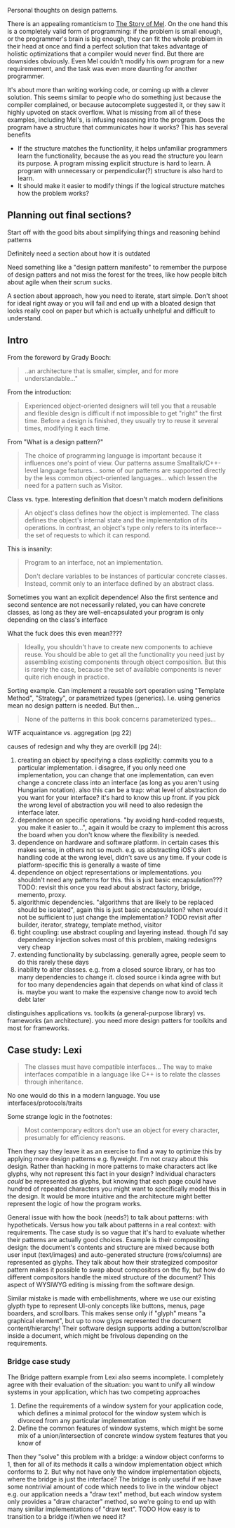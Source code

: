 Personal thoughts on design patterns.

There is an appealing romanticism to [The Story of
Mel](http://www.cs.utah.edu/~elb/folklore/mel.html). On the one hand this is a
completely valid form of programming: if the problem is small enough, or the
programmer's brain is big enough, they can fit the whole problem in their head at once
and find a perfect solution that takes advantage of holistic optimizations that
a compiler would never find. But there are downsides obviously. Even Mel
couldn't modify his own program for a new requiremement, and the task was even
more daunting for another programmer.

It's about more than writing working code, or coming up with a clever solution.
This seems similar to people who do something just because the compiler
complained, or because autocomplete suggested it, or they saw it highly upvoted
on stack overflow. What is missing from all of these examples, including Mel's,
is infusing reasoning into the program. Does the program have a structure that
communicates how it works? This has several benefits

* If the structure matches the functionlity, it helps unfamiliar programmers
  learn the functionality, because the as you read the structure you learn its
  purpose. A program missing explicit structure is hard to learn. A program with
  unnecessary or perpendicular(?) structure is also hard to learn.
* It should make it easier to modify things if the logical structure matches how
  the problem works?

## Planning out final sections?

Start off with the good bits about simplifying things and reasoning behind
patterns

Definitely need a section about how it is outdated

Need something like a "design pattern manifesto" to remember the purpose of
design patters and not miss the forest for the trees, like how people bitch
about agile when their scrum sucks.

A section about approach, how you need to iterate, start simple. Don't shoot for
ideal right away or you will fail and end up with a bloated design that looks
really cool on paper but which is actually unhelpful and difficult to
understand.

## Intro

From the foreword by Grady Booch:
> ..an architecture that is smaller, simpler, and for more understandable..."

From the introduction:
> Experienced object-oriented designers will tell you that a reusable and
> flexible design is difficult if not impossible to get "right" the first time.
> Before a design is finished, they usually try to reuse it several times,
> modifying it each time.

From "What is a design pattern?"
> The choice of programming language is important because it influences one's
> point of view. Our patterns assume Smalltalk/C++-level language features...
> some of our patterns are supported directly by the less common object-oriented
> languages... which lessen the need for a pattern such as Visitor.

Class vs. type. Interesting definition that doesn't match modern definitions
> An object's class defines how the object is implemented. The class defines the
> object's internal state and the implementation of its operations. In contrast,
> an object's type only refers to its interface--the set of requests to which it
> can respond.

This is insanity:
> Program to an interface, not an implementation.
>
> Don't declare variables to be instances of particular concrete classes. Instead,
> commit only to an interface defined by an abstract class.

Sometimes you want an explicit dependence! Also the first sentence and second
sentence are not necessarily related, you can have concrete classes, as long as
they are well-encapsulated your program is only depending on the class's
interface

What the fuck does this even mean????
> Ideally, you shouldn't have to create new components to achieve reuse. You
> should be able to get all the functionality you need just by assembling existing
> components through object composition. But this is rarely the case, because the
> set of available components is never quite rich enough in practice.

Sorting example. Can implement a reusable sort operation using "Template
Method", "Strategy", or parametrized types (generics). I.e. using generics
mean no design pattern is needed. But then...
> None of the patterns in this book concerns parameterized types...

WTF acquaintance vs. aggregation (pg 22)

causes of redesign and why they are overkill (pg 24):

1. creating an object by specifying a class explicitly: commits you to a
   particular implementation. i disagree, if you only need one implementation,
   you can change that one implementation, can even change a concrete class into
   an interface (as long as you aren't using Hungarian notation). also this can
   be a trap: what level of abstraction do you want for your interface? it's
   hard to know this up front. if you pick the wrong level of abstraction you
   will need to also redesign the interface later.
2. dependence on specific operations. "by avoiding hard-coded requests, you make
   it easier to...", again it would be crazy to implement this across the board
   when you don't know where the flexibility is needed.
3. dependence on hardware and software platform. in certain cases this makes
   sense, in others not so much. e.g. us abstracting iOS's alert handling code
   at the wrong level, didn't save us any time. if your code is
   platform-specific this is generally a waste of time
4. dependence on object representations or implementations. you shouldn't need
   any patterns for this. this is just basic encapsulation??? TODO: revisit this
   once you read about abstract factory, bridge, memento, proxy.
5. algorithmic dependencies. "algorithms that are likely to be replaced should be
   isolated", again this is just basic encapsulation? when would it not be
   sufficient to just change the implementation? TODO revisit after builder,
   iterator, strategy, template method, visitor
6. tight coupling: use abstract coupling and layering instead. though I'd say
   dependency injection solves most of this problem, making redesigns very cheap
7. extending functionality by subclassing. generally agree, people seem to do
   this rarely these days
8. inability to alter classes. e.g. from a closed source library, or has too
   many dependencies to change it. closed source i kinda agree with but for too
   many dependencies again that depends on what kind of class it is. maybe you
   want to make the expensive change now to avoid tech debt later

distinguishes applications vs. toolkits (a general-purpose library) vs.
frameworks (an architecture). you need more design patters for toolkits and most
for frameworks.

## Case study: Lexi

> The classes must have compatible interfaces... The way to make interfaces
> compatible in a language like C++ is to relate the classes through
> inheritance.

No one would do this in a modern language. You use
interfaces/protocols/traits

Some strange logic in the footnotes:

> Most contemporary editors don't use an object for every character, presumably
> for efficiency reasons.

Then they say they leave it as an exercise to find a way to optimize this by
applying more design patterns e.g. flyweight. I'm not crazy about this design.
Rather than hacking in more patterns to make characters act like glyphs, why not
represent this fact in your design? Individual characters _could_ be represented
as glyphs, but knowing that each page could have hundred of repeated characters
you might want to specifically model this in the design. It would be more
intuitive and the architecture might better represent the logic of how the
program works.

General issue with how the book (needs?) to talk about patterns: with
hypotheticals. Versus how you talk about patterns in a real context: with
requirements. The case study is so vague that it's hard to evaluate whether
their patterns are actually good choices. Example is their compositing design:
the document's contents and structure are mixed because both user input
(text/images) and auto-generated structure (rows/columns) are represented as
glyphs. They talk about how their strategized compositor pattern makes it
possible to swap about compositors on the fly, but how do different compositors
handle the mixed structure of the document? This aspect of WYSIWYG editing is
missing from the software design.

Similar mistake is made with embellishments, where we use our existing glypth
type to represent UI-only concepts like buttons, menus, page boarders, and
scrollbars. This makes sense only if "glyph" means "a graphical element", but up
to now glyps represented the document content/hierarchy! Their software design
supports adding a button/scrollbar inside a document, which might be frivolous
depending on the requirements.

### Bridge case study

The Bridge pattern example from Lexi also seems incomplete. I completely agree
with their evaluation of the situation: you want to unify all window systems in
your application, which has two competing approaches

1. Define the requirements of a window system for your application code, which
   defines a minimal protocol for the window system which is divorced from any
   particular implementation
2. Define the common features of window systems, which might be some mix of a
   union/intersection of concrete window system features that you know of

Then they "solve" this problem with a bridge: a window object conforms to 1,
then for all of its methods it calls a window implementation object which
conforms to 2. But why not have only the window implementation objects, where
the bridge is just the interface? The bridge is only useful if we have some
nontrivial amount of code which needs to live in the window object e.g. our
application needs a "draw text" method, but each window system only provides a
"draw character" method, so we're going to end up with many similar
implementations of "draw text". TODO How easy is to transition to a bridge
if/when we need it?


